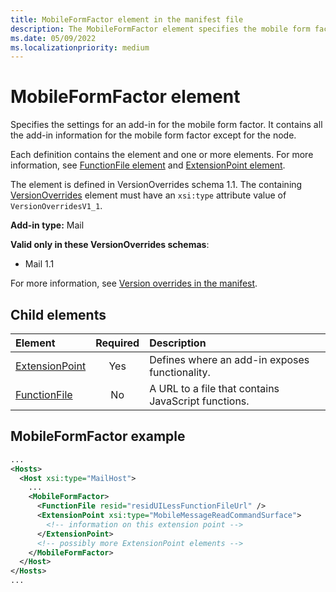 ```yaml
---
title: MobileFormFactor element in the manifest file
description: The MobileFormFactor element specifies the mobile form factor settings for an add-in.
ms.date: 05/09/2022
ms.localizationpriority: medium
---
```


# MobileFormFactor element

Specifies the settings for an add-in for the mobile form factor. It contains all the add-in information for the mobile form factor except for the **<Resources>** node.

Each **<MobileFormFactor>** definition contains the **<FunctionFile>** element and one or more **<ExtensionPoint>** elements. For more information, see [FunctionFile element](functionfile.md) and [ExtensionPoint element](extensionpoint.md).

The **<MobileFormFactor>** element is defined in VersionOverrides schema 1.1. The containing [VersionOverrides](versionoverrides.md) element must have an `xsi:type` attribute value of `VersionOverridesV1_1`.

**Add-in type:** Mail

**Valid only in these VersionOverrides schemas**:

- Mail 1.1

For more information, see [Version overrides in the manifest](/office/dev/add-ins/develop/add-in-manifests#version-overrides-in-the-manifest).

## Child elements

| Element                             | Required | Description  |
|:------------------------------------|:--------:|:-------------|
| [ExtensionPoint](extensionpoint.md) | Yes      | Defines where an add-in exposes functionality. |
| [FunctionFile](functionfile.md)     | No      | A URL to a file that contains JavaScript functions.|

## MobileFormFactor example

```xml
...
<Hosts>
  <Host xsi:type="MailHost">
    ...
    <MobileFormFactor>
      <FunctionFile resid="residUILessFunctionFileUrl" />
      <ExtensionPoint xsi:type="MobileMessageReadCommandSurface">
        <!-- information on this extension point -->
      </ExtensionPoint>
      <!-- possibly more ExtensionPoint elements -->
    </MobileFormFactor>
  </Host>
</Hosts>
...
```
